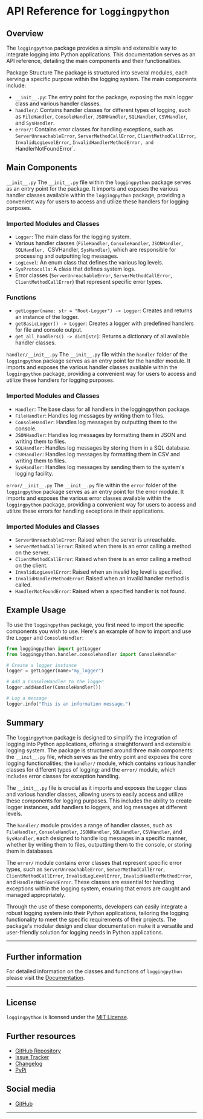 # API Reference for `loggingpython`
## Overview
The `loggingpython` package provides a simple and extensible way to integrate logging into Python applications. This documentation serves as an API reference, detailing the main components and their functionalities.

Package Structure
The package is structured into several modules, each serving a specific purpose within the logging system. The main components include:

 - `__init__.py`: The entry point for the package, exposing the main logger class and various handler classes.
 - `handler/`: Contains handler classes for different types of logging, such as `FileHandler`, `ConsoleHandler`, `JSONHandler`, `SQLHandler`, `CSVHandler`, and `SysHandler`.
 - `error/`: Contains error classes for handling exceptions, such as `ServerUnreachableError`, `ServerMethodCallError`, `ClientMethodCallError`, `InvalidLogLevelError`, `InvalidHandlerMethodError, and `HandlerNotFoundError`.

## Main Components
`__init__.py`
The `__init__.py` file within the `loggingpython` package serves as an entry point for the package. It imports and exposes the various handler classes available within the `loggingpython` package, providing a convenient way for users to access and utilize these handlers for logging purposes.

### Imported Modules and Classes
 - `Logger`: The main class for the logging system.
 - Various handler classes (`FileHandler`, `ConsoleHandler`, `JSONHandler`, `SQLHandler, `CSVHandler, `SysHandler`), which are responsible for processing and outputting log messages.
 - `LogLevel`: An enum class that defines the various log levels.
 - `SysProtocolls`: A class that defines system logs.
 - Error classes (`ServerUnreachableError`, `ServerMethodCallError`, `ClientMethodCallError`) that represent specific error types.

### Functions
 - `getLogger(name: str = "Root-Logger") -> Logger`: Creates and returns an instance of the logger.
 - `getBasicLogger() -> Logger`: Creates a logger with predefined handlers for file and console output.
 - `get_all_handlers() -> dict[str]`: Returns a dictionary of all available handler classes.

`handler/__init__.py`
The `__init__.py` file within the `handler` folder of the `loggingpython` package serves as an entry point for the handler module. It imports and exposes the various handler classes available within the `loggingpython` package, providing a convenient way for users to access and utilize these handlers for logging purposes.

### Imported Modules and Classes
 - `Handler`: The base class for all handlers in the loggingpython package.
 - `FileHandler`: Handles log messages by writing them to files.
 - `ConsoleHandler`: Handles log messages by outputting them to the console.
 - `JSONHandler`: Handles log messages by formatting them in JSON and writing them to files.
 - `SQLHandler`: Handles log messages by storing them in a SQL database.
 - `CSVHandler`: Handles log messages by formatting them in CSV and writing them to files.
 - `SysHandler`: Handles log messages by sending them to the system's logging facility.

`error/__init__.py`
The `__init__.py` file within the `error` folder of the `loggingpython` package serves as an entry point for the error module. It imports and exposes the various error classes available within the `loggingpython` package, providing a convenient way for users to access and utilize these errors for handling exceptions in their applications.

### Imported Modules and Classes
 - `ServerUnreachableError`: Raised when the server is unreachable.
 - `ServerMethodCallError`: Raised when there is an error calling a method on the server.
 - `ClientMethodCallError`: Raised when there is an error calling a method on the client.
 - `InvalidLogLevelError`: Raised when an invalid log level is specified.
 - `InvalidHandlerMethodError`: Raised when an invalid handler method is called.
 - `HandlerNotFoundError`: Raised when a specified handler is not found.

## Example Usage
To use the `loggingpython` package, you first need to import the specific components you wish to use. Here's an example of how to import and use the `Logger` and `ConsoleHandler`:
```python
from loggingpython import getLogger
from loggingpython.handler.consolehandler import ConsoleHandler

# Create a logger instance
logger = getLogger(name="my_logger")

# Add a ConsoleHandler to the logger
logger.addHandler(ConsoleHandler())

# Log a message
logger.info("This is an information message.")
```

## Summary
The `loggingpython` package is designed to simplify the integration of logging into Python applications, offering a straightforward and extensible logging system. The package is structured around three main components: the `__init__.py` file, which serves as the entry point and exposes the core logging functionalities; the `handler/` module, which contains various handler classes for different types of logging; and the `error/` module, which includes error classes for exception handling.

The `__init__.py` file is crucial as it imports and exposes the `Logger` class and various handler classes, allowing users to easily access and utilize these components for logging purposes. This includes the ability to create logger instances, add handlers to loggers, and log messages at different levels.

The `handler/` module provides a range of handler classes, such as `FileHandler`, `ConsoleHandler`, `JSONHandler`, `SQLHandler`, `CSVHandler`, and `SysHandler`, each designed to handle log messages in a specific manner, whether by writing them to files, outputting them to the console, or storing them in databases.

The `error/` module contains error classes that represent specific error types, such as `ServerUnreachableError`, `ServerMethodCallError`, `ClientMethodCallError`, `InvalidLogLevelError`, `InvalidHandlerMethodError`, and `HandlerNotFoundError`. These classes are essential for handling exceptions within the logging system, ensuring that errors are caught and managed appropriately.

Through the use of these components, developers can easily integrate a robust logging system into their Python applications, tailoring the logging functionality to meet the specific requirements of their projects. The package's modular design and clear documentation make it a versatile and user-friendly solution for logging needs in Python applications.

---
## Further information

For detailed information on the classes and functions of `loggingpython` please visit the [Documentation](https://github.com/loggingpython-Community/loggingpython/wiki).

---

## License

`loggingpython` is licensed under the [MIT License](https://opensource.org/licenses/MIT).

## Further resources

- [GitHub Repository](https://github.com/loggingpython-Community/loggingpython)
- [Issue Tracker](https://github.com/loggingpython-Community/loggingpython/issues)
- [Changelog](https://github.com/loggingpython-Community/loggingpython/blob/main/CHANGELOG.md)
- [PyPi](https://pypi.org/project/loggingpython/)

## Social media

- [GitHub](https://github.com/loggingpython-Community)

---